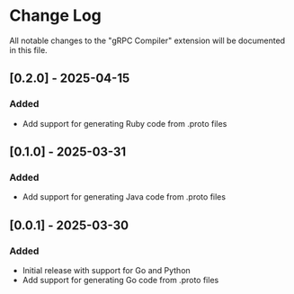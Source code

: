 # Change Log

All notable changes to the "gRPC Compiler" extension will be documented in this file.

## [0.2.0] - 2025-04-15
### Added
- Add support for generating Ruby code from .proto files

## [0.1.0] - 2025-03-31
### Added
- Add support for generating Java code from .proto files

## [0.0.1] - 2025-03-30
### Added
- Initial release with support for Go and Python
- Add support for generating Go code from .proto files
